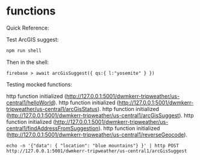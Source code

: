 # functions

Quick Reference:

Test ArcGIS suggest:

```bash
npm run shell
```

Then in the shell:

```
firebase > await arcGisSuggest({ qs:{ l:"yosemite" } })
```

Testing mocked functions:

 http function initialized (http://127.0.0.1:5001/dwmkerr-tripweather/us-central1/helloWorld).
 http function initialized (http://127.0.0.1:5001/dwmkerr-tripweather/us-central1/arcGisStatus).
 http function initialized (http://127.0.0.1:5001/dwmkerr-tripweather/us-central1/arcGisSuggest).
 http function initialized (http://127.0.0.1:5001/dwmkerr-tripweather/us-central1/findAddressFromSuggestion).
 http function initialized (http://127.0.0.1:5001/dwmkerr-tripweather/us-central1/reverseGeocode).

 ```
 echo -n '{"data": { "location": "blue mountains"} }' | http POST http://127.0.0.1:5001/dwmkerr-tripweather/us-central1/arcGisSuggest
```

